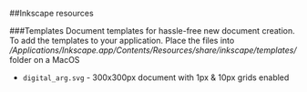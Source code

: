 ##Inkscape resources

###Templates
Document templates for hassle-free new document creation. To add the templates to your application. Place the files into */Applications/Inkscape.app/Contents/Resources/share/inkscape/templates/* folder on a MacOS


* `digital_arg.svg` - 300x300px document with 1px & 10px grids enabled
